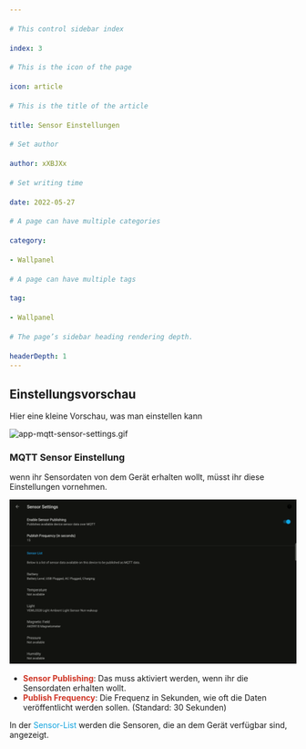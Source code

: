```yaml
---

# This control sidebar index

index: 3

# This is the icon of the page

icon: article

# This is the title of the article

title: Sensor Einstellungen

# Set author

author: xXBJXx

# Set writing time

date: 2022-05-27

# A page can have multiple categories

category:

- Wallpanel

# A page can have multiple tags

tag:

- Wallpanel

# The page’s sidebar heading rendering depth.

headerDepth: 1
---
```


## Einstellungsvorschau

Hier eine kleine Vorschau, was man einstellen kann

![app-mqtt-sensor-settings.gif](../../../.vuepress/public/media/wallpanel/app-mqtt-sensor-settings.gif)

### MQTT Sensor Einstellung

wenn ihr Sensordaten von dem Gerät erhalten wollt, müsst ihr diese Einstellungen vornehmen.

![app-mqtt-sensor-settings.png](../../../.vuepress/public/media/wallpanel/app-mqtt-sensor-settings.png)

* <span style="color:#cf3424; fontSize:1.3em; font-weight:bold">Sensor Publishing</span>: Das muss aktiviert werden, wenn ihr die Sensordaten erhalten wollt.
* <span style="color:#cf3424; fontSize:1.3em; font-weight:bold">Publish Frequency</span>: Die Frequenz in Sekunden, wie oft die Daten veröffentlicht werden sollen.
  <span style="color:var(--custom-bracket-color)">(</span>Standard: 30
  Sekunden<span style="color:var(--custom-bracket-color)">)</span>

In der <span style="color:#0EA2DFFF">Sensor-List</span> werden die Sensoren, die an dem Gerät verfügbar sind, angezeigt.